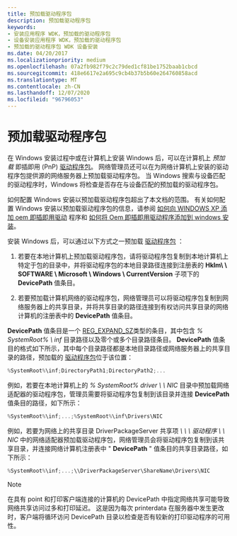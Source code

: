 ```yaml
---
title: 预加载驱动程序包
description: 预加载驱动程序包
keywords:
- 安装应用程序 WDK，预加载的驱动程序包
- 设备安装应用程序 WDK，预加载的驱动程序包
- 预加载的驱动程序包 WDK 设备安装
ms.date: 04/20/2017
ms.localizationpriority: medium
ms.openlocfilehash: 07a2fb982f79c2c79ded1cf81be1752baab1cbcd
ms.sourcegitcommit: 418e6617e2a695c9cb4b37b5b60e264760858acd
ms.translationtype: MT
ms.contentlocale: zh-CN
ms.lasthandoff: 12/07/2020
ms.locfileid: "96796053"
---
```

# <a name="preloading-driver-packages"></a>预加载驱动程序包


在 Windows 安装过程中或在计算机上安装 Windows 后，可以在计算机上 *预加载* 即插即用 (PnP) [驱动程序包](driver-packages.md)。 网络管理员还可以在为网络计算机上安装的驱动程序包提供源的网络服务器上预加载驱动程序包。 当 Windows 搜索与设备匹配的驱动程序时，Windows 将检查是否存在与设备匹配的预加载的驱动程序包。

如何配置 Windows 安装以预加载驱动程序包超出了本文档的范围。 有关如何配置 Windows 安装以预加载驱动程序包的信息，请参阅 [如何向 WINDOWS XP 添加 oem 即插即用驱动](https://go.microsoft.com/fwlink/p/?linkid=3100&ID=314479) 程序和 [如何将 Oem 即插即用驱动程序添加到 windows 安装](/troubleshoot/windows-server/deployment/add-oem-plug-play-drivers)。

安装 Windows 后，可以通过以下方式之一预加载 [驱动程序包](driver-packages.md) ：

1.  若要在本地计算机上预加载驱动程序包，请将驱动程序包复制到本地计算机上特定于包的目录中，并将驱动程序包的本地目录路径连接到注册表的 **Hklm\ \\ SOFTWARE \\ Microsoft \\ Windows \\ CurrentVersion** 子项下的 **DevicePath** 值条目。

2.  若要预加载计算机网络的驱动程序包，网络管理员可以将驱动程序包复制到网络服务器上的共享目录，并将共享目录的路径连接到有权访问共享目录的网络计算机的注册表中的 **DevicePath** 值条目。

**DevicePath** 值条目是一个 [REG_EXPAND_SZ](/windows/desktop/SysInfo/registry-value-types)类型的条目，其中包含 *% SystemRoot% \\ inf* 目录路径以及零个或多个目录路径条目。 **DevicePath** 值条目的格式如下所示，其中每个目录路径都是本地目录路径或网络服务器上的共享目录的路径，预加载的 [驱动程序包](driver-packages.md)位于该位置：

```cpp
%SystemRoot%\inf;DirectoryPath1;DirectoryPath2;...
```

例如，若要在本地计算机上的 *% SystemRoot% driver \\ \\ NIC* 目录中预加载网络适配器的驱动程序包，管理员需要将驱动程序包复制到该目录并连接 **DevicePath** 值条目的路径，如下所示：

```cpp
%SystemRoot%\inf;...;%SystemRoot%\inf\Drivers\NIC
```

例如，若要为网络上的共享目录 DriverPackageServer 共享项 *\\ \\ \\ 驱动程序 \\ \\ NIC* 中的网络适配器预加载驱动程序包，网络管理员会将驱动程序包复制到该共享目录，并连接网络计算机注册表中 " **DevicePath** " 值条目的共享目录路径，如下所示：

```cpp
%SystemRoot%\inf;...;\\DriverPackageServer\ShareName\Drivers\NIC
```

> [!NOTE]
> 在具有 point 和打印客户端连接的计算机的 DevicePath 中指定网络共享可能导致网络共享访问过多和打印延迟。 这是因为每次 printerdata 在服务器中发生更改时，客户端将循环访问 DevicePath 目录以检查是否有较新的打印驱动程序的可用性。
